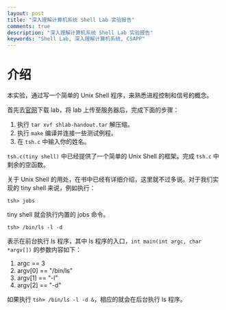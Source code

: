 ```yaml
---
layout: post
title: "深入理解计算机系统 Shell Lab 实验报告"
comments: true
description: "深入理解计算机系统 Shell Lab 实验报告"
keywords: "Shell Lab, 深入理解计算机系统, CSAPP"
---
```


# 介绍

本实验，通过写一个简单的 Unix Shell 程序，来熟悉进程控制和信号的概念。

首先去[官网](http://csapp.cs.cmu.edu/3e/labs.html)下载 lab，将 lab 上传至服务器后，完成下面的步骤：

1. 执行 `tar xvf shlab-handout.tar` 解压缩。
2. 执行 `make` 编译并连接一些测试例程。
3. 在 `tsh.c` 中输入你的姓名。

`tsh.c(tiny shell)` 中已经提供了一个简单的 Unix Shell 的框架。完成 `tsh.c` 中剩余的空函数。

关于 Unix Shell 的用处，在书中已经有详细介绍，这里就不过多说。对于我们实现的 tiny shell 来说，例如执行：

```shell
tsh> jobs
```

tiny shell 就会执行内置的 jobs 命令。

```shell
tsh> /bin/ls -l -d
```

表示在前台执行 ls 程序，其中 ls 程序的入口，`int main(int argc, char *argv[])` 的参数内容如下：

1. argc == 3
2. argv[0] == "/bin/ls"
3. argv[1] == "-l"
4. argv[2] == "-d"

如果执行 `tsh> /bin/ls -l -d &`，相应的就会在后台执行 ls 程序。